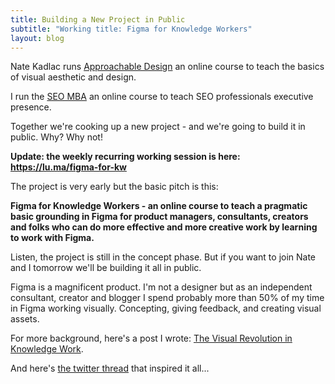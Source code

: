 ```yaml
---
title: Building a New Project in Public
subtitle: "Working title: Figma for Knowledge Workers"
layout: blog
---
```


Nate Kadlac runs [Approachable Design](https://www.approachabledesign.co/) an online course to teach the basics of visual aesthetic and design.

I run the [SEO MBA](https://seomba.com/) an online course to teach SEO professionals executive presence.

Together we're cooking up a new project - and we're going to build it in public. Why? Why not!

**Update: the weekly recurring working session is here: <https://lu.ma/figma-for-kw>**

The project is very early but the basic pitch is this:

**Figma for Knowledge Workers - an online course to teach a pragmatic basic grounding in Figma for product managers, consultants, creators and folks who can do more effective and more creative work by learning to work with Figma.**

Listen, the project is still in the concept phase. But if you want to join Nate and I tomorrow we'll be building it all in public.

Figma is a magnificent product. I'm not a designer but as an independent consultant, creator and blogger I spend probably more than 50% of my time in Figma working visually. Concepting, giving feedback, and creating visual assets.

For more background, here's a post I wrote: [The Visual Revolution in Knowledge Work](https://newsletter.seomba.com/p/the-visual-revolution-in-knowledge).

And here's [the twitter thread](https://twitter.com/tomcritchlow/status/1603080434048540674) that inspired it all...